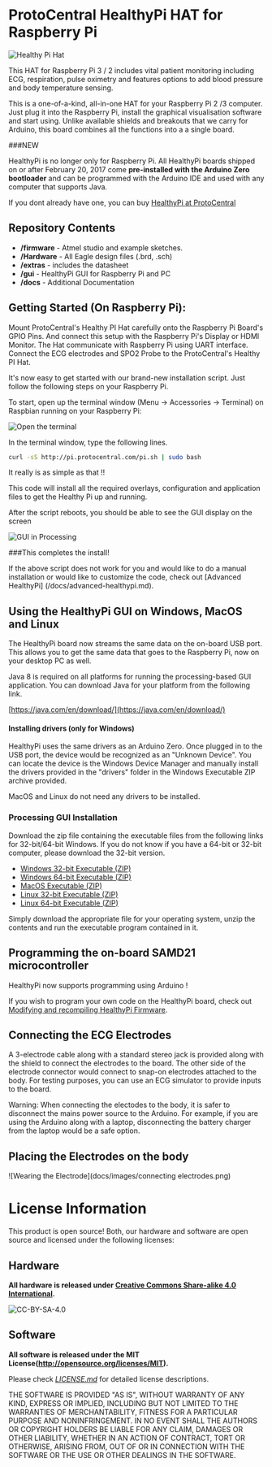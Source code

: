 # ProtoCentral HealthyPi HAT for Raspberry Pi

![Healthy Pi Hat](docs/images/healthypi-hat.jpg)

This HAT for Raspberry Pi 3 / 2 includes vital patient monitoring including ECG, respiration, pulse oximetry and features options to add blood pressure and body temperature sensing.

This is a one-of-a-kind, all-in-one HAT for your Raspberry Pi 2 /3 computer. Just plug it into the Raspberry Pi, install the graphical visualisation software and start using. Unlike available shields and breakouts that we carry for Arduino, this board combines all the functions into a a single board.

###NEW

HealthyPi is no longer only for Raspberry Pi. All HealthyPi boards shipped on or after February 20, 2017 come **pre-installed with the Arduino Zero bootloader** and can be programmed with the Arduino IDE and used with any computer that supports Java. 

If you dont already have one, you can buy [HealthyPi at ProtoCentral](https://www.protocentral.com/healthypi)

Repository Contents
-------------------
* **/firmware** - Atmel studio  and example sketches.
* **/Hardware** - All Eagle design files (.brd, .sch)
* **/extras** - includes the datasheet
* **/gui** - HealthyPi GUI for Raspberry Pi and PC
* **/docs** - Additional Documentation

Getting Started (On Raspberry Pi):
----------------------------------

Mount ProtoCentral's Healthy PI Hat carefully onto the Raspberry Pi Board's GPIO Pins. And connect this setup with the Raspberry Pi's Display or HDMI Monitor. The Hat communicate with Raspberry Pi using UART interface. Connect the ECG electrodes and SPO2 Probe to the ProtoCentral's Healthy PI Hat.

It's now easy to get started with our brand-new installation script. Just follow the following steps on your Raspberry Pi.

To start, open up the terminal window (Menu -> Accessories -> Terminal) on Raspbian running on your Raspberry Pi:

![Open the terminal](docs/images/terminal.jpg)

In the terminal window, type the following lines. 

```bash
curl -sS http://pi.protocentral.com/pi.sh | sudo bash
```

It really is as simple as that !!

This code will install all the required overlays, configuration and application files to get the Healthy Pi up and running.

After the script reboots, you should be able to see the GUI display on the screen

![GUI in Processing](docs/images/healthypi-screen.png)

###This completes the install!

If the above script does not work for you and would like to do a manual installation or would like to customize the code, check out [Advanced HealthyPi] (/docs/advanced-healthypi.md).

Using the HealthyPi GUI on Windows, MacOS and Linux
---------------------------------------------------
The HealthyPi board now streams the same data on the on-board USB port. This allows you to get the same data that goes to the Raspberry Pi, now on your desktop PC as well. 

Java 8 is required on all platforms for running the processing-based GUI application. You can download Java for your platform from the following link.

[https://java.com/en/download/](https://java.com/en/download/)

#### Installing drivers (only for Windows)

HealthyPi uses the same drivers as an Arduino Zero. Once plugged in to the USB port, the device would be recognized as an "Unknown Device". You can locate the device is the Windows Device Manager and manually install the drivers provided in the "drivers" folder in the Windows Executable ZIP archive provided.

MacOS and Linux do not need any drivers to be installed.

### Processing GUI Installation

Download the zip file containing the executable files from the following links for 32-bit/64-bit Windows. If you do not know if you have a 64-bit or 32-bit computer, please download the 32-bit version.

* [Windows 32-bit Executable (ZIP)](https://github.com/Protocentral/HealthyPi/releases/download/v0.2/healthypi_gui_win32.zip)
* [Windows 64-bit Executable (ZIP)](https://github.com/Protocentral/HealthyPi/releases/download/v0.2/healthypi_gui_win64.zip)
* [MacOS Executable (ZIP)](https://github.com/Protocentral/HealthyPi/releases/download/v0.2/healthypi_gui_macos.zip)
* [Linux 32-bit Executable (ZIP)](https://github.com/Protocentral/HealthyPi/releases/download/v0.2/healthypi_gui_linux32.zip)
* [Linux 64-bit Executable (ZIP)](https://github.com/Protocentral/HealthyPi/releases/download/v0.2/healthypi_gui_linux64.zip)

Simply download the appropriate file for your operating system, unzip the contents and run the executable program contained in it. 

Programming the on-board SAMD21 microcontroller
--------------------------------------------------

HealthyPi now supports programming using Arduino ! 

If you wish to program your own code on the HealthyPi board, check out [Modifying and recompiling HealthyPi Firmware](/docs/recompiling-firmware.md).

Connecting the ECG Electrodes
------------------------------
 A 3-electrode cable along with a standard stereo jack is provided along with the shield to connect the electrodes to the  board. 
 The other side of the electrode connector would connect to snap-on electrodes attached to the body. For testing purposes,    you can use an ECG simulator to provide inputs to the board. 

 Warning:
 When connecting the electodes to the body, it is safer to disconnect the mains power source to the Arduino. For example, if  you are using the Arduino along with a laptop, disconnecting the battery charger from the laptop would be a safe option.
 
Placing the Electrodes on the body
---------------------------------
![Wearing the Electrode](docs/images/connecting electrodes.png)


License Information
===================

This product is open source! Both, our hardware and software are open source and licensed under the following licenses:

Hardware
---------

**All hardware is released under [Creative Commons Share-alike 4.0 International](http://creativecommons.org/licenses/by-sa/4.0/).**

![CC-BY-SA-4.0](https://i.creativecommons.org/l/by-sa/4.0/88x31.png)

Software
--------

**All software is released under the MIT License(http://opensource.org/licenses/MIT).**

Please check [*LICENSE.md*](LICENSE.md) for detailed license descriptions.

THE SOFTWARE IS PROVIDED "AS IS", WITHOUT WARRANTY OF ANY KIND, EXPRESS OR
IMPLIED, INCLUDING BUT NOT LIMITED TO THE WARRANTIES OF MERCHANTABILITY,
FITNESS FOR A PARTICULAR PURPOSE AND NONINFRINGEMENT. IN NO EVENT SHALL THE
AUTHORS OR COPYRIGHT HOLDERS BE LIABLE FOR ANY CLAIM, DAMAGES OR OTHER
LIABILITY, WHETHER IN AN ACTION OF CONTRACT, TORT OR OTHERWISE, ARISING FROM,
OUT OF OR IN CONNECTION WITH THE SOFTWARE OR THE USE OR OTHER DEALINGS IN THE
SOFTWARE.
